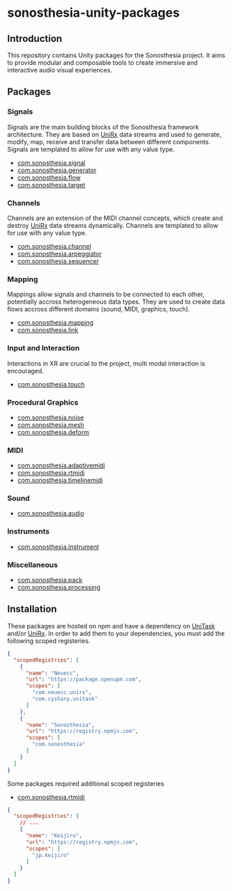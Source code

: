# sonosthesia-unity-packages

## Introduction

This repository contains Unity packages for the Sonosthesia project. It aims to provide modular and composable tools to create immersive and interactive audio visual experiences.

## Packages

### Signals

Signals are the main building blocks of the Sonosthesia framework architecture. They are based on [UniRx](https://github.com/neuecc/UniRx) data streams and used to generate, modify, map, receive and transfer data between different components. Signals are templated to allow for use with any value type.

- [com.sonosthesia.signal](https://github.com/jbat100/sonosthesia-unity-packages/tree/main/packages/com.sonosthesia.signal)
- [com.sonosthesia.generator](https://github.com/jbat100/sonosthesia-unity-packages/tree/main/packages/com.sonosthesia.generator)
- [com.sonosthesia.flow](https://github.com/jbat100/sonosthesia-unity-packages/tree/main/packages/com.sonosthesia.flow)
- [com.sonosthesia.target](https://github.com/jbat100/sonosthesia-unity-packages/tree/main/packages/com.sonosthesia.target)

### Channels

Channels are an extension of the MIDI channel concepts, which create and destroy [UniRx](https://github.com/neuecc/UniRx) data streams dynamically. Channels are templated to allow for use with any value type.

- [com.sonosthesia.channel](https://github.com/jbat100/sonosthesia-unity-packages/tree/main/packages/com.sonosthesia.channel)
- [com.sonosthesia.arpeggiator](https://github.com/jbat100/sonosthesia-unity-packages/tree/main/packages/com.sonosthesia.arpeggiator)
- [com.sonosthesia.sequencer](https://github.com/jbat100/sonosthesia-unity-packages/tree/main/packages/com.sonosthesia.sequencer)

### Mapping

Mappings allow signals and channels to be connected to each other, potentially accross heterogeneous data types. They are used to create data flows accross different domains (sound, MIDI, graphics, touch).

- [com.sonosthesia.mapping](https://github.com/jbat100/sonosthesia-unity-packages/tree/main/packages/com.sonosthesia.mapping)
- [com.sonosthesia.link](https://github.com/jbat100/sonosthesia-unity-packages/tree/main/packages/com.sonosthesia.link)

### Input and Interaction

Interactions in XR are crucial to the project, multi modal interaction is encouraged.

- [com.sonosthesia.touch](https://github.com/jbat100/sonosthesia-unity-packages/tree/main/packages/com.sonosthesia.touch)

### Procedural Graphics 

- [com.sonosthesia.noise](https://github.com/jbat100/sonosthesia-unity-packages/tree/main/packages/com.sonosthesia.noise)
- [com.sonosthesia.mesh](https://github.com/jbat100/sonosthesia-unity-packages/tree/main/packages/com.sonosthesia.mesh)
- [com.sonosthesia.deform](https://github.com/jbat100/sonosthesia-unity-packages/tree/main/packages/com.sonosthesia.deform)

### MIDI

- [com.sonosthesia.adaptivemidi](https://github.com/jbat100/sonosthesia-unity-packages/tree/main/packages/com.sonosthesia.adaptivemidi)
- [com.sonosthesia.rtmidi](https://github.com/jbat100/sonosthesia-unity-packages/tree/main/packages/com.sonosthesia.rtmidi)
- [com.sonosthesia.timelinemidi](https://github.com/jbat100/sonosthesia-unity-packages/tree/main/packages/com.sonosthesia.timelinemidi)

### Sound

- [com.sonosthesia.audio](https://github.com/jbat100/sonosthesia-unity-packages/tree/main/packages/com.sonosthesia.audio)

### Instruments

- [com.sonosthesia.instrument](https://github.com/jbat100/sonosthesia-unity-packages/tree/main/packages/com.sonosthesia.instrument)

### Miscellaneous

- [com.sonosthesia.pack](https://github.com/jbat100/sonosthesia-unity-packages/tree/main/packages/com.sonosthesia.pack)
- [com.sonosthesia.processing](https://github.com/jbat100/sonosthesia-unity-packages/tree/main/packages/com.sonosthesia.processing)


## Installation

These packages are hosted on npm and have a dependency on [UniTask](https://github.com/Cysharp/UniTask) and/or [UniRx](https://github.com/neuecc/UniRx). In order to add them to your dependencies, you must add the following scoped registeries.

```json
{
  "scopedRegistries": [
    {
      "name": "Neuecc",
      "url": "https://package.openupm.com",
      "scopes": [
        "com.neuecc.unirx",
        "com.cysharp.unitask"
      ]
    },
    {
      "name": "Sonosthesia",
      "url": "https://registry.npmjs.com",
      "scopes": [
        "com.sonosthesia"
      ]
    }
  ]
}
```

Some packages required additional scoped registeries

- [com.sonosthesia.rtmidi](https://github.com/jbat100/sonosthesia-unity-packages/tree/main/packages/com.sonosthesia.rtmidi)

```json
{
  "scopedRegistries": [
    // ...
    {
      "name": "Keijiro",
      "url": "https://registry.npmjs.com",
      "scopes": [ 
        "jp.keijiro" 
      ]
    }
  ]
}
```

